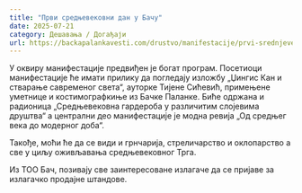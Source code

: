 ```yaml
---
title: "Први средњевековни дан у Бачу"
date: 2025-07-21
category: Дешавања / Догађаји
url: https://backapalankavesti.com/drustvo/manifestacije/prvi-srednjevekovni-dan-u-bacu/
---
```


У оквиру манифестације предвиђен је богат програм. Посетиоци манифестације ће имати прилику да погледају изложбу „Џингис Кан и стварање савременог света“, ауторке Тијене Сићевић, примењене уметнице и костимографкиње из Бачке Паланке. Биће одржана и радионица „Средњевековна гардероба у различитим слојевима друштва“ а централни део манифестације је модна ревија „Од средњег века до модерног доба“.

Такође, моћи ће да се види и грнчарија, стреличарство и оклопарство а све у циљу оживљавања средњевековног Трга.

Из ТОО Бач, позивају све заинтересоване излагаче да се пријаве за излагачко продајне штандове.
